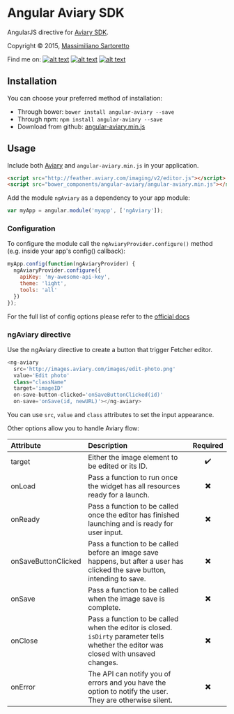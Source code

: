 # Angular Aviary SDK

AngularJS directive for [Aviary SDK](https://developers.aviary.com/).

Copyright © 2015, [Massimiliano Sartoretto](mailto:massimilianosartoretto@gmail.com)

Find me on:
[![alt text][1.1]][1]
[![alt text][2.1]][2]
[![alt text][6.1]][6]

[1.1]: http://i.imgur.com/tXSoThF.png (twitter icon with padding)
[2.1]: http://i.imgur.com/P3YfQoD.png (facebook icon with padding)
[6.1]: http://i.imgur.com/0o48UoR.png (github icon with padding)

[1]: http://www.twitter.com/___Sarto
[2]: http://www.facebook.com/profile.php?id=1549402605
[6]: http://www.github.com/m00s

Installation
------------

You can choose your preferred method of installation:
* Through bower: `bower install angular-aviary --save`
* Through npm: `npm install angular-aviary --save`
* Download from github: [angular-aviary.min.js](https://github.com/m00s/angular-adobe-creative/blob/master/angular-aviary.min.js)

Usage
---------
Include both [Aviary](http://feather.aviary.com/imaging/v2/editor.js) and `angular-aviary.min.js` in your application.

```html
<script src="http://feather.aviary.com/imaging/v2/editor.js"></script>
<script src="bower_components/angular-aviary/angular-aviary.min.js"></script>
```

Add the module `ngAviary` as a dependency to your app module:

```js
var myApp = angular.module('myapp', ['ngAviary']);
```

### Configuration

To configure the module call the `ngAviaryProvider.configure()` method (e.g. inside your app's config() callback):

```js
myApp.config(function(ngAviaryProvider) {
  ngAviaryProvider.configure({
    apiKey: 'my-awesome-api-key',
    theme: 'light',
    tools: 'all'
  })
});
```
For the full list of config options please refer to the [official docs](https://developers.aviary.com/docs/web/setup-guide)

### ngAviary directive
Use the ngAviary directive to create a button that trigger Fetcher editor.
```js
<ng-aviary
  src='http://images.aviary.com/images/edit-photo.png'
  value='Edit photo'
  class="className"
  target='imageID'
  on-save-button-clicked='onSaveButtonClicked(id)'
  on-save='onSave(id, newURL)'></ng-aviary>
```
You can use `src`, `value` and `class` attributes to set the input appearance.

Other options allow you to handle Aviary flow:

|Attribute|Description|Required|
|:-------|:---------|:---------:|
|target|Either the image element to be edited or its ID.| :heavy_check_mark:
|onLoad|Pass a function to run once the widget has all resources ready for a launch.|:heavy_multiplication_x:
|onReady|Pass a function to be called once the editor has finished launching and is ready for user input.|:heavy_multiplication_x:
|onSaveButtonClicked|Pass a function to be called before an image save happens, but after a user has clicked the save button, intending to save. | :heavy_multiplication_x:
|onSave|Pass a function to be called when the image save is complete.| :heavy_multiplication_x:
|onClose|Pass a function to be called when the editor is closed. `isDirty` parameter tells whether the editor was closed with unsaved changes.|:heavy_multiplication_x:
|onError|The API can notify you of errors and you have the option to notify the user. They are otherwise silent.|:heavy_multiplication_x:
